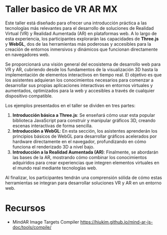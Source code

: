 # Taller basico de VR AR MX

Este taller está diseñado para ofrecer una introducción práctica a las tecnologías más relevantes para el desarrollo de soluciones de Realidad Virtual (VR) y Realidad Aumentada (AR) en plataformas web. A lo largo de esta experiencia, los participantes explorarán las capacidades de **Three.js** y **WebGL**, dos de las herramientas más poderosas y accesibles para la creación de entornos inmersivos y dinámicos que funcionan directamente en navegadores web.

Se proporcionará una visión general del ecosistema de desarrollo web para VR y AR, cubriendo desde los fundamentos de la visualización 3D hasta la implementación de elementos interactivos en tiempo real. El objetivo es que los asistentes adquieran los conocimientos necesarios para comenzar a desarrollar sus propias aplicaciones interactivas en entornos virtuales y aumentados, optimizados para la web y accesibles a través de cualquier dispositivo compatible.

Los ejemplos presentados en el taller se dividen en tres partes:
1. **Introducción básica a Three.js**: Se enseñará cómo usar esta popular biblioteca JavaScript para construir y manipular gráficos 3D, creando escenas interactivas de forma sencilla.
2. **Introducción a WebGL**: En esta sección, los asistentes aprenderán los principios básicos de WebGL para desarrollar gráficos acelerados por hardware directamente en el navegador, profundizando en cómo funciona el renderizado 3D a nivel bajo.
3. **Introducción a la Realidad Aumentada (AR)**: Finalmente, se abordarán las bases de la AR, mostrando cómo combinar los conocimientos adquiridos para crear experiencias que integren elementos virtuales en el mundo real mediante tecnologías web.

Al finalizar, los participantes tendrán una comprensión sólida de cómo estas herramientas se integran para desarrollar soluciones VR y AR en un entorno web.


# Recursos

- MindAR Image Targets Compiler
https://hiukim.github.io/mind-ar-js-doc/tools/compile/

